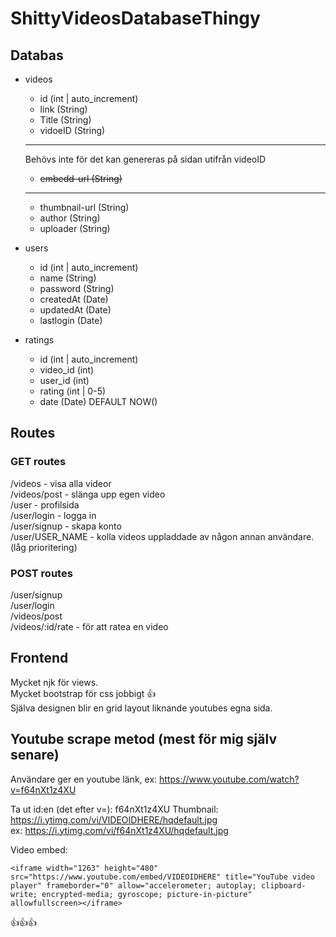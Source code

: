 # ShittyVideosDatabaseThingy

## Databas

- videos
    - id (int | auto_increment)  
    - link (String)  
    - Title (String)  
    - vidoeID (String)
    ----
    Behövs inte för det kan genereras på sidan utifrån videoID  
    - ~~embedd-url (String)~~
    ----
    - thumbnail-url (String) 
    - author (String)
    - uploader (String)
- users
    - id (int | auto_increment)
    - name (String)
    - password (String)
    - createdAt (Date)
    - updatedAt (Date)
    - lastlogin (Date)

- ratings
    - id (int | auto_increment)
    - video_id (int)
    - user_id (int)  
    - rating (int | 0-5)  
    - date (Date) DEFAULT NOW()



## Routes
### GET routes
/videos - visa alla videor  
/videos/post - slänga upp egen video  
/user - profilsida  
/user/login - logga in  
/user/signup - skapa konto  
/user/USER_NAME - kolla videos uppladdade av någon annan användare. (låg prioritering) 

### POST routes
/user/signup  
/user/login  
/videos/post  
/videos/:id/rate - för att ratea en video

## Frontend
Mycket njk för views.  
Mycket bootstrap för css jobbigt 👍  
Själva designen blir en grid layout liknande youtubes egna sida.


## Youtube scrape metod (mest för mig själv senare)

Användare ger en youtube länk, ex:
https://www.youtube.com/watch?v=f64nXt1z4XU

Ta ut id:en (det efter v=):
f64nXt1z4XU
Thumbnail: 
https://i.ytimg.com/vi/VIDEOIDHERE/hqdefault.jpg  
ex:
https://i.ytimg.com/vi/f64nXt1z4XU/hqdefault.jpg

Video embed: 
```
<iframe width="1263" height="480" src="https://www.youtube.com/embed/VIDEOIDHERE" title="YouTube video player" frameborder="0" allow="accelerometer; autoplay; clipboard-write; encrypted-media; gyroscope; picture-in-picture" allowfullscreen></iframe>
```

👍👍👍